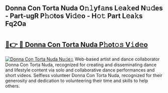 ## Donna Con Torta Nuda O𝚗𝚕yf𝚊ns L𝚎a𝚔ed N𝚞𝚍es - Part-ugR P𝚑𝚘tos Vi𝚍𝚎o - H𝚘𝚝 Part L𝚎a𝚔s Fq2Oa

# <h2><a href="http://kfb7ow.oniu.top/?m=Donna+Con+Torta+Nuda">🔗👉 🔴 Donna Con Torta Nuda P𝚑ot𝚘𝚜 V𝚒d𝚎o</a></h2>

[![Donna Con Torta Nuda Nu𝚍e𝚜](https://i.imgur.com/0qMVB7G.gif)](http://kfb7ow.oniu.top/?m=Donna+Con+Torta+Nuda)
Web-based artist and dance collaborator Donna Con Torta Nuda, recognized for creating and disseminating dance and lifestyle content via solo and collaborative dance performances and short videos. Selfless volunteer Donna Con Torta Nuda, recognized for their generosity and dedication to volunteering their time and skills to help others.  
